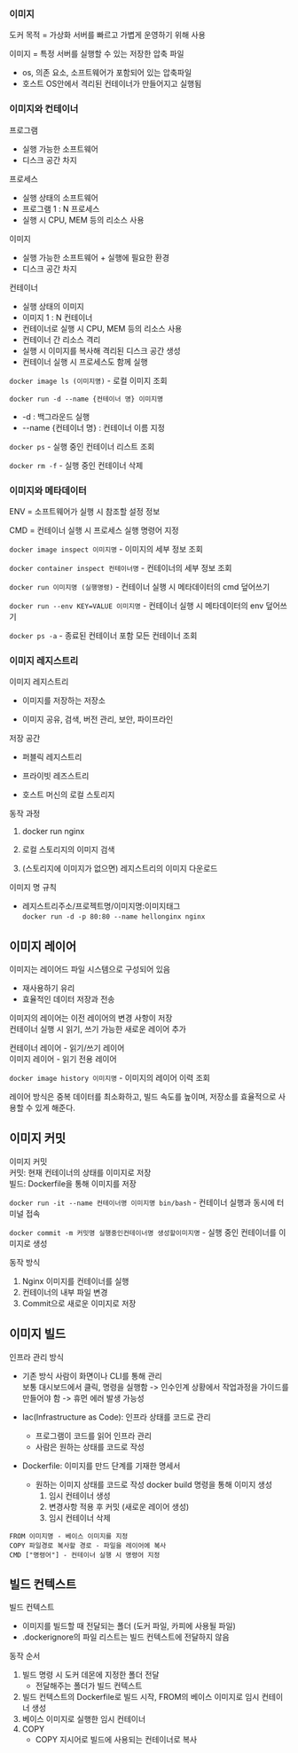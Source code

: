 ### 이미지
도커 목적 = 가상화 서버를 빠르고 가볍게 운영하기 위해 사용

이미지 = 특정 서버를 실행할 수 있는 저장한 압축 파일  
* os, 의존 요소, 소프트웨어가 포함되어 있는 압축파일  
* 호스트 OS안에서 격리된 컨테이너가 만들어지고 실행됨

### 이미지와 컨테이너
프로그램  
* 실행 가능한 소프트웨어
* 디스크 공간 차지 

프로세스  
* 실행 상태의 소프트웨어  
* 프로그램 1 : N 프로세스  
* 실행 시 CPU, MEM 등의 리소스 사용  

이미지  
* 실행 가능한 소프트웨어 + 실행에 필요한 환경  
* 디스크 공간 차지

컨테이너  
* 실행 상태의 이미지
* 이미지 1 : N 컨테이너  
* 컨테이너로 실행 시  CPU, MEM 등의 리소스 사용  
* 컨테이너 간 리소스 격리  
* 실행 시 이미지를 복사해 격리된 디스크 공간 생성  
* 컨테이너 실행 시 프로세스도 함께 실행

`docker image ls (이미지명)` - 로컬 이미지 조회  

`docker run -d --name {컨테이너 명} 이미지명`  
* -d : 백그라운드 실행 
* --name {컨테이너 명} : 컨테이너 이름 지정

`docker ps` - 실행 중인 컨테이너 리스트 조회

`docker rm -f` - 실행 중인 컨테이너 삭제

### 이미지와 메타데이터
ENV = 소프트웨어가 실행 시 참조할 설정 정보

CMD = 컨테이너 실행 시 프로세스 실행 명령어 지정

`docker image inspect 이미지명` - 이미지의 세부 정보 조회

`docker container inspect 컨테이너명` - 컨테이너의 세부 정보 조회

`docker run 이미지명 (실행명령)` - 컨테이너 실행 시 메타데이터의 cmd 덮어쓰기

`docker run --env KEY=VALUE 이미지명` - 컨테이너 실행 시 메타데이터의 env 덮어쓰기

`docker ps -a` - 종료된 컨테이너 포함 모든 컨테이너 조회

### 이미지 레지스트리
이미지 레지스트리

* 이미지를 저장하는 저장소

* 이미지 공유, 검색, 버전 관리, 보안, 파이프라인

저장 공간

* 퍼블릭 레지스트리

* 프라이빗 레즈스트리

* 호스트 머신의 로컬 스토리지

동작 과정

1. docker run nginx

2. 로컬 스토리지의 이미지 검색

3. (스토리지에 이미지가 없으면) 레지스트리의 이미지 다운로드

이미지 명 규칙   
* 레지스트리주소/프로젝트명/이미지명:이미지태그  
```docker run -d -p 80:80 --name hellonginx nginx```

## 이미지 레이어

이미지는 레이어드 파일 시스템으로 구성되어 있음  
- 재사용하기 유리  
- 효율적인 데이터 저장과 전송

이미지의 레이어는 이전 레이어의 변경 사항이 저장  
컨테이너 실행 시 읽기, 쓰기 가능한 새로운 레이어 추가

컨테이너 레이어 - 읽기/쓰기 레이어  
이미지 레이어 - 읽기 전용 레이어

```docker image history 이미지명``` - 이미지의 레이어 이력 조회

레이어 방식은 중복 데이터를 최소화하고, 빌드 속도를 높이며, 저장소를 효율적으로 사용할 수 있게 해준다.

## 이미지 커밋

이미지 커밋  
커밋: 현재 컨테이너의 상태를 이미지로 저장  
빌드: Dockerfile을 통해 이미지를 저장  

`docker run -it --name 컨테이너명 이미지명 bin/bash`  - 컨테이너 실행과 동시에 터미널 접속

`docker commit -m 커밋명 실행중인컨테이너명 생성할이미지명`  - 실행 중인 컨테이너를 이미지로 생성

동작 방식  
1. Nginx 이미지를 컨테이너를 실행
2. 컨테이너의 내부 파일 변경
3. Commit으로 새로운 이미지로 저장

## 이미지 빌드
인프라 관리 방식
* 기존 방식
사람이 화면이나 CLI를 통해 관리  
보통 대시보드에서 클릭, 명령을 실행함 -> 인수인계 상황에서 작업과정을 가이드를 만들어야 함 -> 휴먼 에러 발생 가능성



* Iac(Infrastructure as Code): 인프라 상태를 코드로 관리
  * 프로그램이 코드를 읽어 인프라 관리 
  * 사람은 원하는 상태를 코드로 작성


* Dockerfile: 이미지를 만드 단계를 기재한 명세서
  * 원하는 이미지 상태를 코드로 작성 docker build 명령을 통해 이미지 생성
    1. 임시 컨테이너 생성
    2. 변경사항 적용 후 커밋 (새로운 레이어 생성)
    3. 임시 컨테이너 삭제

```
FROM 이미지명 - 베이스 이미지를 지정
COPY 파일경로 복사할 경로 - 파일을 레이어에 복사
CMD ["명령어"] - 컨테이너 실행 시 명령어 지정
```


## 빌드 컨텍스트
빌드 컨텍스트  
* 이미지를 빌드할 때 전달되는 폴더 (도커 파일, 카피에 사용될 파일)
* .dockerignore의 파일 리스트는 빌드 컨텍스트에 전달하지 않음

동작 순서
1. 빌드 명령 시 도커 데몬에 지정한 폴더 전달 
   * 전달해주는 폴더가 빌드 컨텍스트
2. 빌드 컨텍스트의 Dockerfile로 빌드 시작, FROM의 베이스 이미지로 임시 컨테이너 생성 
3. 베이스 이미지로 실행한 임시 컨테이너 
4. COPY 
   * COPY 지시어로 빌드에 사용되는 컨테이너로 복사